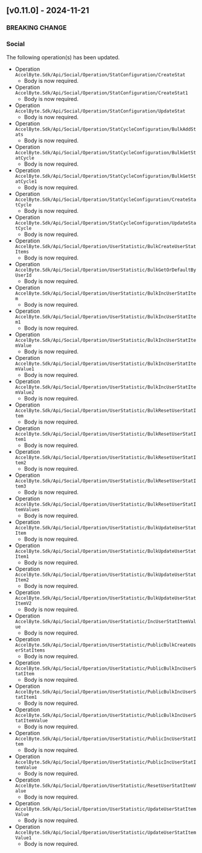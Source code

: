 <a name="v0.11.0"></a>
## [v0.11.0] - 2024-11-21

### BREAKING CHANGE

### Social

The following operation(s) has been updated.
- Operation `AccelByte.Sdk/Api/Social/Operation/StatConfiguration/CreateStat`
    - Body is now required.
- Operation `AccelByte.Sdk/Api/Social/Operation/StatConfiguration/CreateStat1`
    - Body is now required.
- Operation `AccelByte.Sdk/Api/Social/Operation/StatConfiguration/UpdateStat`
    - Body is now required.
- Operation `AccelByte.Sdk/Api/Social/Operation/StatCycleConfiguration/BulkAddStats`
    - Body is now required.
- Operation `AccelByte.Sdk/Api/Social/Operation/StatCycleConfiguration/BulkGetStatCycle`
    - Body is now required.
- Operation `AccelByte.Sdk/Api/Social/Operation/StatCycleConfiguration/BulkGetStatCycle1`
    - Body is now required.
- Operation `AccelByte.Sdk/Api/Social/Operation/StatCycleConfiguration/CreateStatCycle`
    - Body is now required.
- Operation `AccelByte.Sdk/Api/Social/Operation/StatCycleConfiguration/UpdateStatCycle`
    - Body is now required.
- Operation `AccelByte.Sdk/Api/Social/Operation/UserStatistic/BulkCreateUserStatItems`
    - Body is now required.
- Operation `AccelByte.Sdk/Api/Social/Operation/UserStatistic/BulkGetOrDefaultByUserId`
    - Body is now required.
- Operation `AccelByte.Sdk/Api/Social/Operation/UserStatistic/BulkIncUserStatItem`
    - Body is now required.
- Operation `AccelByte.Sdk/Api/Social/Operation/UserStatistic/BulkIncUserStatItem1`
    - Body is now required.
- Operation `AccelByte.Sdk/Api/Social/Operation/UserStatistic/BulkIncUserStatItemValue`
    - Body is now required.
- Operation `AccelByte.Sdk/Api/Social/Operation/UserStatistic/BulkIncUserStatItemValue1`
    - Body is now required.
- Operation `AccelByte.Sdk/Api/Social/Operation/UserStatistic/BulkIncUserStatItemValue2`
    - Body is now required.
- Operation `AccelByte.Sdk/Api/Social/Operation/UserStatistic/BulkResetUserStatItem`
    - Body is now required.
- Operation `AccelByte.Sdk/Api/Social/Operation/UserStatistic/BulkResetUserStatItem1`
    - Body is now required.
- Operation `AccelByte.Sdk/Api/Social/Operation/UserStatistic/BulkResetUserStatItem2`
    - Body is now required.
- Operation `AccelByte.Sdk/Api/Social/Operation/UserStatistic/BulkResetUserStatItem3`
    - Body is now required.
- Operation `AccelByte.Sdk/Api/Social/Operation/UserStatistic/BulkResetUserStatItemValues`
    - Body is now required.
- Operation `AccelByte.Sdk/Api/Social/Operation/UserStatistic/BulkUpdateUserStatItem`
    - Body is now required.
- Operation `AccelByte.Sdk/Api/Social/Operation/UserStatistic/BulkUpdateUserStatItem1`
    - Body is now required.
- Operation `AccelByte.Sdk/Api/Social/Operation/UserStatistic/BulkUpdateUserStatItem2`
    - Body is now required.
- Operation `AccelByte.Sdk/Api/Social/Operation/UserStatistic/BulkUpdateUserStatItemV2`
    - Body is now required.
- Operation `AccelByte.Sdk/Api/Social/Operation/UserStatistic/IncUserStatItemValue`
    - Body is now required.
- Operation `AccelByte.Sdk/Api/Social/Operation/UserStatistic/PublicBulkCreateUserStatItems`
    - Body is now required.
- Operation `AccelByte.Sdk/Api/Social/Operation/UserStatistic/PublicBulkIncUserStatItem`
    - Body is now required.
- Operation `AccelByte.Sdk/Api/Social/Operation/UserStatistic/PublicBulkIncUserStatItem1`
    - Body is now required.
- Operation `AccelByte.Sdk/Api/Social/Operation/UserStatistic/PublicBulkIncUserStatItemValue`
    - Body is now required.
- Operation `AccelByte.Sdk/Api/Social/Operation/UserStatistic/PublicIncUserStatItem`
    - Body is now required.
- Operation `AccelByte.Sdk/Api/Social/Operation/UserStatistic/PublicIncUserStatItemValue`
    - Body is now required.
- Operation `AccelByte.Sdk/Api/Social/Operation/UserStatistic/ResetUserStatItemValue`
    - Body is now required.
- Operation `AccelByte.Sdk/Api/Social/Operation/UserStatistic/UpdateUserStatItemValue`
    - Body is now required.
- Operation `AccelByte.Sdk/Api/Social/Operation/UserStatistic/UpdateUserStatItemValue1`
    - Body is now required.